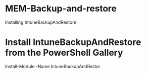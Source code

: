 # MEM-Backup-and-restore


Installing IntuneBackupAndRestore
# Install IntuneBackupAndRestore from the PowerShell Gallery
Install-Module -Name IntuneBackupAndRestor
